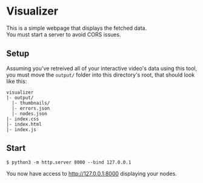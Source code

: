 # Visualizer
This is a simple webpage that displays the fetched data.  
You must start a server to avoid CORS issues.
## Setup
Assuming you've retreived all of your interactive video's data using this tool, you must move the `output/` folder into this directory's root, that should look like this:
```
visualizer
|- output/
  |- thumbnails/
  |- errors.json
  |- nodes.json
|- index.css
|- index.html
|- index.js
```
## Start
```
$ python3 -m http.server 8000 --bind 127.0.0.1
```
You now have access to <http://127.0.0.1:8000> displaying your nodes.